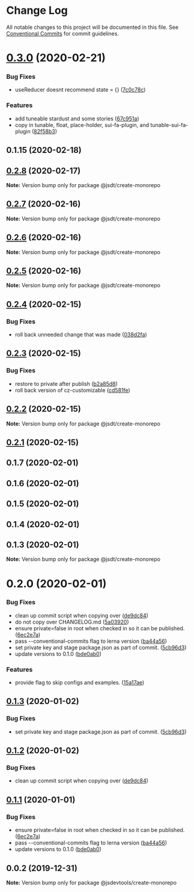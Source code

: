 # Change Log

All notable changes to this project will be documented in this file.
See [Conventional Commits](https://conventionalcommits.org) for commit guidelines.

# [0.3.0](https://github.com/jsdevtools/jsdevtools/compare/@jsdt/create-monorepo@0.2.8...@jsdt/create-monorepo@0.3.0) (2020-02-21)


### Bug Fixes

* useReducer doesnt recommend state = {} ([7c0c78c](https://github.com/jsdevtools/jsdevtools/commit/7c0c78cd8a285824872a17c562e486ac886f5104))


### Features

* add tuneable stardust and some stories ([67c951a](https://github.com/jsdevtools/jsdevtools/commit/67c951a0a2ee5e818a1cce8252cf94a28aaa40ca))
* copy in tunable, float, place-holder, sui-fa-plugin, and tunable-sui-fa-plugin ([82f58b3](https://github.com/jsdevtools/jsdevtools/commit/82f58b3c12b87a845e6550180aaf8ea6cc697dcb))



## 0.1.15 (2020-02-18)





## [0.2.8](https://github.com/jsdevtools/jsdevtools/compare/@jsdt/create-monorepo@0.2.7...@jsdt/create-monorepo@0.2.8) (2020-02-17)

**Note:** Version bump only for package @jsdt/create-monorepo





## [0.2.7](https://github.com/jsdevtools/jsdevtools/compare/@jsdt/create-monorepo@0.2.6...@jsdt/create-monorepo@0.2.7) (2020-02-16)

**Note:** Version bump only for package @jsdt/create-monorepo





## [0.2.6](https://github.com/jsdevtools/jsdevtools/compare/@jsdt/create-monorepo@0.2.5...@jsdt/create-monorepo@0.2.6) (2020-02-16)

**Note:** Version bump only for package @jsdt/create-monorepo





## [0.2.5](https://github.com/jsdevtools/jsdevtools/compare/@jsdt/create-monorepo@0.2.4...@jsdt/create-monorepo@0.2.5) (2020-02-16)

**Note:** Version bump only for package @jsdt/create-monorepo





## [0.2.4](https://github.com/jsdevtools/monorepo-template/compare/@jsdt/create-monorepo@0.2.3...@jsdt/create-monorepo@0.2.4) (2020-02-15)


### Bug Fixes

* roll back unneeded change that was made ([038d2fa](https://github.com/jsdevtools/monorepo-template/commit/038d2fa825098663ee7017d2b90458b55133a5d3))





## [0.2.3](https://github.com/jsdevtools/monorepo-template/compare/@jsdt/create-monorepo@0.2.2...@jsdt/create-monorepo@0.2.3) (2020-02-15)


### Bug Fixes

* restore to private after publish ([b2a85d8](https://github.com/jsdevtools/monorepo-template/commit/b2a85d83ff97590cfbee0e3a3aa2757b8a9ab876))
* roll back version of cz-customizable ([cd581fe](https://github.com/jsdevtools/monorepo-template/commit/cd581fe24fff209fbdde0ee5c5eff0af9c2fef56))





## [0.2.2](https://github.com/jsdevtools/monorepo-template/compare/@jsdt/create-monorepo@0.2.1...@jsdt/create-monorepo@0.2.2) (2020-02-15)

**Note:** Version bump only for package @jsdt/create-monorepo





## [0.2.1](https://github.com/jsdevtools/monorepo-template/compare/@jsdt/create-monorepo@0.2.0...@jsdt/create-monorepo@0.2.1) (2020-02-15)



## 0.1.7 (2020-02-01)



## 0.1.6 (2020-02-01)



## 0.1.5 (2020-02-01)



## 0.1.4 (2020-02-01)



## 0.1.3 (2020-02-01)

**Note:** Version bump only for package @jsdt/create-monorepo





# 0.2.0 (2020-02-01)


### Bug Fixes

* clean up commit script when copying over ([de9dc84](https://github.com/jsdevtools/monorepo-template/commit/de9dc84))
* do not copy over CHANGELOG.md ([5a03920](https://github.com/jsdevtools/monorepo-template/commit/5a03920))
* ensure private=false in root when checked in so it can be published. ([6ec2e7a](https://github.com/jsdevtools/monorepo-template/commit/6ec2e7a))
* pass --conventional-commits flag to lerna version ([ba44a56](https://github.com/jsdevtools/monorepo-template/commit/ba44a56))
* set private key and stage package.json as part of commit. ([5cb96d3](https://github.com/jsdevtools/monorepo-template/commit/5cb96d3))
* update versions to 0.1.0 ([bde0ab0](https://github.com/jsdevtools/monorepo-template/commit/bde0ab0))


### Features

* provide flag to skip configs and examples. ([15a17ae](https://github.com/jsdevtools/monorepo-template/commit/15a17ae))





## [0.1.3](https://github.com/jsdevtools/monorepo-template/compare/@jsdevtools/create-monorepo@0.1.2...@jsdevtools/create-monorepo@0.1.3) (2020-01-02)


### Bug Fixes

* set private key and stage package.json as part of commit. ([5cb96d3](https://github.com/jsdevtools/monorepo-template/commit/5cb96d3acabe020164d1ffba52267829fd1e22fa))





## [0.1.2](https://github.com/jsdevtools/monorepo-template/compare/@jsdevtools/create-monorepo@0.1.1...@jsdevtools/create-monorepo@0.1.2) (2020-01-02)


### Bug Fixes

* clean up commit script when copying over ([de9dc84](https://github.com/jsdevtools/monorepo-template/commit/de9dc84e7c8ad34aa7d2c5b99ee639c6c689a393))





## [0.1.1](https://github.com/jsdevtools/monorepo-template/compare/@jsdevtools/create-monorepo@0.0.2...@jsdevtools/create-monorepo@0.1.1) (2020-01-01)


### Bug Fixes

* ensure private=false in root when checked in so it can be published. ([6ec2e7a](https://github.com/jsdevtools/monorepo-template/commit/6ec2e7a4ddd45c1d98787a6cd9190a43b53d0342))
* pass --conventional-commits flag to lerna version ([ba44a56](https://github.com/jsdevtools/monorepo-template/commit/ba44a56c18f54d984cca2b96bc3737e0bf5bf406))
* update versions to 0.1.0 ([bde0ab0](https://github.com/jsdevtools/monorepo-template/commit/bde0ab0b8db2f88f37202a18670c7b86efc40453))





## 0.0.2 (2019-12-31)

**Note:** Version bump only for package @jsdevtools/create-monorepo
